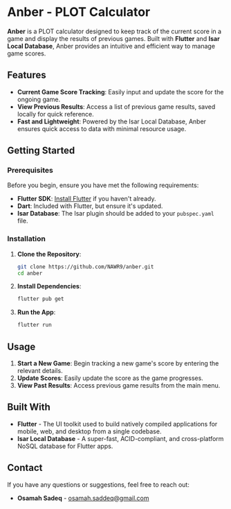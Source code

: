 # Anber - PLOT Calculator

**Anber** is a PLOT calculator designed to keep track of the current score in a game and display the results of previous games. Built with **Flutter** and **Isar Local Database**, Anber provides an intuitive and efficient way to manage game scores.

## Features

- **Current Game Score Tracking**: Easily input and update the score for the ongoing game.
- **View Previous Results**: Access a list of previous game results, saved locally for quick reference.
- **Fast and Lightweight**: Powered by the Isar Local Database, Anber ensures quick access to data with minimal resource usage.

## Getting Started

### Prerequisites

Before you begin, ensure you have met the following requirements:

- **Flutter SDK**: [Install Flutter](https://flutter.dev/docs/get-started/install) if you haven't already.
- **Dart**: Included with Flutter, but ensure it's updated.
- **Isar Database**: The Isar plugin should be added to your `pubspec.yaml` file.

### Installation

1. **Clone the Repository**:
   ```bash
   git clone https://github.com/NAWR9/anber.git
   cd anber
   ```
2. **Install Dependencies**:
   ```bash
   flutter pub get
   ```
3. **Run the App**:
   ```bash
   flutter run
   ```

## Usage

1. **Start a New Game**: Begin tracking a new game's score by entering the relevant details.
2. **Update Scores**: Easily update the score as the game progresses.
3. **View Past Results**: Access previous game results from the main menu.

## Built With

- **Flutter** - The UI toolkit used to build natively compiled applications for mobile, web, and desktop from a single codebase.
- **Isar Local Database** - A super-fast, ACID-compliant, and cross-platform NoSQL database for Flutter apps.

## Contact

If you have any questions or suggestions, feel free to reach out:

- **Osamah Sadeq** - osamah.saddeq@gmail.com
